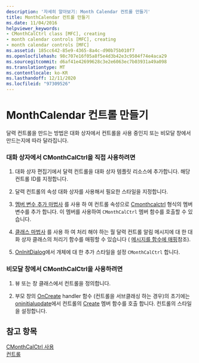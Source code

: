 ```yaml
---
description: '자세히 알아보기: Month Calendar 컨트롤 만들기'
title: MonthCalendar 컨트롤 만들기
ms.date: 11/04/2016
helpviewer_keywords:
- CMonthCalCtrl class [MFC], creating
- month calendar controls [MFC], creating
- month calendar controls [MFC]
ms.assetid: 185cc642-85e9-4365-8a4c-d90b75b010f7
ms.openlocfilehash: 98c707e16f05a8f5e4d3b42e3c9504f74e4aca29
ms.sourcegitcommit: d6af41e42699628c3e2e6063ec7b03931a49a098
ms.translationtype: MT
ms.contentlocale: ko-KR
ms.lasthandoff: 12/11/2020
ms.locfileid: "97309526"
---
```

# <a name="creating-the-month-calendar-control"></a>MonthCalendar 컨트롤 만들기

달력 컨트롤을 만드는 방법은 대화 상자에서 컨트롤을 사용 중인지 또는 비모달 창에서 만드는지에 따라 달라집니다.

### <a name="to-use-cmonthcalctrl-directly-in-a-dialog-box"></a>대화 상자에서 CMonthCalCtrl을 직접 사용하려면

1. 대화 상자 편집기에서 달력 컨트롤을 대화 상자 템플릿 리소스에 추가합니다. 해당 컨트롤 ID를 지정합니다.

1. 달력 컨트롤의 속성 대화 상자를 사용해서 필요한 스타일을 지정합니다.

1. [멤버 변수 추가 마법사](../ide/adding-a-member-variable-visual-cpp.md) 를 사용 하 여 컨트롤 속성으로 [Cmonthcalctrl](reference/cmonthcalctrl-class.md) 형식의 멤버 변수를 추가 합니다. 이 멤버를 사용하여 `CMonthCalCtrl` 멤버 함수를 호출할 수 있습니다.

1. [클래스 마법사](reference/mfc-class-wizard.md) 를 사용 하 여 처리 해야 하는 월 달력 컨트롤 알림 메시지에 대 한 대화 상자 클래스의 처리기 함수를 매핑할 수 있습니다 ( [메시지를 함수에 매핑](reference/mapping-messages-to-functions.md)참조).

1. [OnInitDialog](reference/cdialog-class.md#oninitdialog)에서 개체에 대 한 추가 스타일을 설정 `CMonthCalCtrl` 합니다.

### <a name="to-use-cmonthcalctrl-in-a-nondialog-window"></a>비모달 창에서 CMonthCalCtrl을 사용하려면

1. 뷰 또는 창 클래스에서 컨트롤을 정의합니다.

1. 부모 창의 [OnCreate](reference/cwnd-class.md#oncreate) handler 함수 (컨트롤을 서브클래싱 하는 경우)의 초기에는 [oninitialupdate](reference/cview-class.md#oninitialupdate)에서 컨트롤의 [Create](reference/cmonthcalctrl-class.md#create) 멤버 함수를 호출 합니다. 컨트롤의 스타일을 설정합니다.

## <a name="see-also"></a>참고 항목

[CMonthCalCtrl 사용](using-cmonthcalctrl.md)<br/>
[컨트롤](controls-mfc.md)
